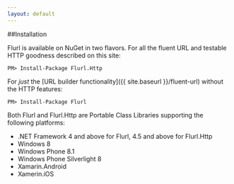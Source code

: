 ```yaml
---
layout: default
---
```


##Installation

Flurl is available on NuGet in two flavors. For all the fluent URL and testable HTTP goodness described on this site:

````
PM> Install-Package Flurl.Http
````

For *just* the [URL builder functionality]({{ site.baseurl }}/fluent-url) without the HTTP features:

````
PM> Install-Package Flurl
````

Both Flurl and Flurl.Http are Portable Class Libraries supporting the following platforms:

- .NET Framework 4 and above for Flurl, 4.5 and above for Flurl.Http
- Windows 8
- Windows Phone 8.1
- Windows Phone Silverlight 8
- Xamarin.Android
- Xamerin.iOS
